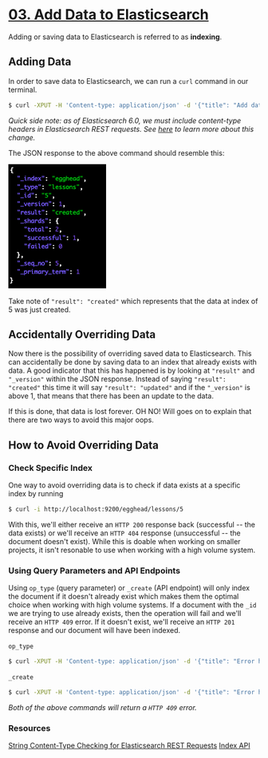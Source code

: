 # [03. Add Data to Elasticsearch](https://egghead.io/lessons/tools-add-data-to-elasticsearch)

Adding or saving data to Elasticsearch is referred to as <b>indexing</b>.

## Adding Data

In order to save data to Elasticsearch, we can run a `curl` command in our terminal. 

```bash
$ curl -XPUT -H 'Content-type: application/json' -d '{"title": "Add data to Elasticsearch", "summary": "Learn to index into Elasticsearch", "views": "10000"}' localhost:9200/egghead/lessons/5
```

*Quick side note: as of Elasticsearch 6.0, we must include content-type headers in Elasticsearch REST requests. See [here](https://www.elastic.co/blog/strict-content-type-checking-for-elasticsearch-rest-requests) to learn more about this change.*

The JSON response to the above command should resemble this:

![screenshot of JSON response](images/adding-data-to-ES.png)

Take note of `"result": "created"` which represents that the data at index of 5 was just created.

## Accidentally Overriding Data

Now there is the possibility of overriding saved data to Elasticsearch. This can accidentally be done by saving data to an index that already exists with data. A good indicator that this has happened is by looking at `"result"` and `"_version"` within the JSON response. Instead of saying `"result": "created"` this time it will say `"result": "updated"` and if the `"_version"` is above 1, that means that there has been an update to the data.

If this is done, that data is lost forever. OH NO! Will goes on to explain that there are two ways to avoid this major oops.

## How to Avoid Overriding Data

### Check Specific Index

One way to avoid overriding data is to check if data exists at a specific index by running 

```bash
$ curl -i http://localhost:9200/egghead/lessons/5
```

With this, we'll either receive an `HTTP 200` response back (successful -- the data exists) or  we'll receive an `HTTP 404` response (unsuccessful -- the document doesn't exist). While this is doable when working on smaller projects, it isn't resonable to use when working with a high volume system. 

### Using Query Parameters and API Endpoints

Using `op_type` (query parameter) or `_create` (API endpoint) will only index the document if it doesn't already exist which makes them the optimal choice when working with high volume systems. If a document with the `_id` we are trying to use already exists, then the operation will fail and we'll receive an `HTTP 409` error. If it doesn't exist, we'll receive an `HTTP 201` response and our document will have been indexed.

`op_type`
```bash
$ curl -XPUT -H 'Content-type: application/json' -d '{"title": "Error handling in Elasticsearch", "summary": "Error handling is for wimps", "views": "1000"}' localhost:9200/egghead/lessons/5?op_type=create
```

`_create`
```bash
$ curl -XPUT -H 'Content-type: application/json' -d '{"title": "Error handling in Elasticsearch", "summary": "Error handling is for wimps", "views": "1000"}' localhost:9200/egghead/lessons/5/_create
```

*Both of the above commands will return a `HTTP 409` error.*

### Resources

[String Content-Type Checking for Elasticsearch REST Requests](https://www.elastic.co/blog/strict-content-type-checking-for-elasticsearch-rest-requests)
[Index API](https://www.elastic.co/guide/en/elasticsearch/reference/current/docs-index_.html)
